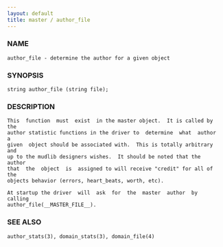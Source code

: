 ```yaml
---
layout: default
title: master / author_file
---
```


### NAME

    author_file - determine the author for a given object

### SYNOPSIS

    string author_file (string file);

### DESCRIPTION

    This  function  must  exist  in the master object.  It is called by the
    author statistic functions in the driver to  determine  what  author  a
    given  object should be associated with.  This is totally arbitrary and
    up to the mudlib designers wishes.  It should be noted that the  author
    that  the  object  is  assigned to will receive "credit" for all of the
    objects behavior (errors, heart_beats, worth, etc).

    At startup the driver  will  ask  for  the  master  author  by  calling
    author_file(__MASTER_FILE__).

### SEE ALSO

    author_stats(3), domain_stats(3), domain_file(4)

